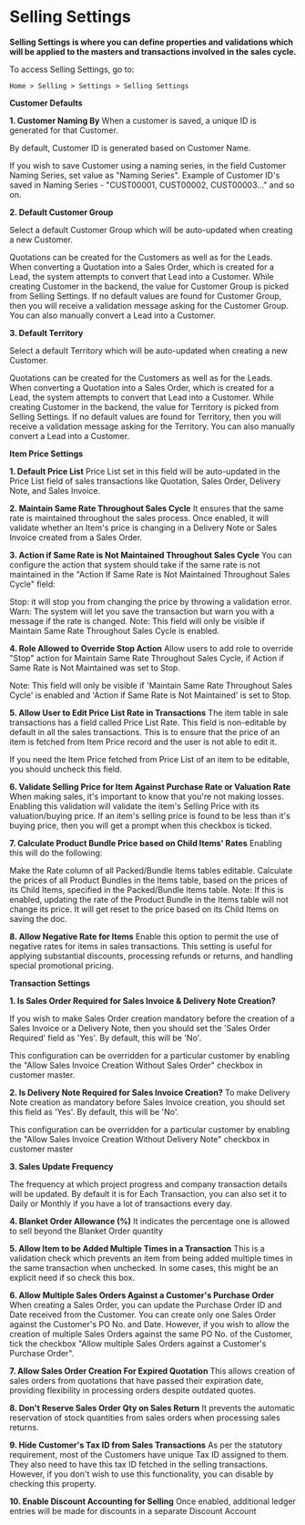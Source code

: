 # Selling Settings 

**Selling Settings is where you can define properties and validations which will be applied to the masters and transactions involved in the sales cycle.**

To access Selling Settings, go to:

`Home > Selling > Settings > Selling Settings`

**Customer Defaults** 


**1. Customer Naming By** 
When a customer is saved, a unique ID is generated for that Customer.

By default, Customer ID is generated based on Customer Name.

If you wish to save Customer using a naming series, in the field Customer Naming Series, set value as "Naming Series". Example of Customer ID's saved in Naming Series - "CUST00001, CUST00002, CUST00003..." and so on.

**2. Default Customer Group** 

Select a default Customer Group which will be auto-updated when creating a new Customer.

Quotations can be created for the Customers as well as for the Leads. When converting a Quotation into a Sales Order, which is created for a Lead, the system attempts to convert that Lead into a Customer. While creating Customer in the backend, the value for Customer Group is picked from Selling Settings. If no default values are found for Customer Group, then you will receive a validation message asking for the Customer Group. You can also manually convert a Lead into a Customer.

**3. Default Territory**

Select a default Territory which will be auto-updated when creating a new Customer.

Quotations can be created for the Customers as well as for the Leads. When converting a Quotation into a Sales Order, which is created for a Lead, the system attempts to convert that Lead into a Customer. While creating Customer in the backend, the value for Territory is picked from Selling Settings. If no default values are found for Territory, then you will receive a validation message asking for the Territory. You can also manually convert a Lead into a Customer.

**Item Price Settings** 

**1. Default Price List** 
Price List set in this field will be auto-updated in the Price List field of sales transactions like Quotation, Sales Order, Delivery Note, and Sales Invoice.

**2. Maintain Same Rate Throughout Sales Cycle** 
It ensures that the same rate is maintained throughout the sales process. Once enabled, it will validate whether an Item's price is changing in a Delivery Note or Sales Invoice created from a Sales Order.

**3. Action if Same Rate is Not Maintained Throughout Sales Cycle** 
You can configure the action that system should take if the same rate is not maintained in the "Action If Same Rate is Not Maintained Throughout Sales Cycle" field:

Stop: it will stop you from changing the price by throwing a validation error.
Warn: The system will let you save the transaction but warn you with a message if the rate is changed.
Note: This field will only be visible if Maintain Same Rate Throughout Sales Cycle is enabled.

**4. Role Allowed to Override Stop Action** 
Allow users to add role to override "Stop" action for Maintain Same Rate Throughout Sales Cycle, if Action if Same Rate is Not Maintained was set to Stop.

Note: This field will only be visible if 'Maintain Same Rate Throughout Sales Cycle' is enabled and 'Action if Same Rate is Not Maintained' is set to Stop.

**5. Allow User to Edit Price List Rate in Transactions** 
The item table in sale transactions has a field called Price List Rate. This field is non-editable by default in all the sales transactions. This is to ensure that the price of an item is fetched from Item Price record and the user is not able to edit it.

If you need the Item Price fetched from Price List of an item to be editable, you should uncheck this field.

**6. Validate Selling Price for Item Against Purchase Rate or Valuation Rate** 
When making sales, it's important to know that you're not making losses. Enabling this validation will validate the item's Selling Price with its valuation/buying price. If an item's selling price is found to be less than it's buying price, then you will get a prompt when this checkbox is ticked.

**7. Calculate Product Bundle Price based on Child Items' Rates** 
Enabling this will do the following:

Make the Rate column of all Packed/Bundle Items tables editable.
Calculate the prices of all Product Bundles in the Items table, based on the prices of its Child Items, specified in the Packed/Bundle Items table.
Note: If this is enabled, updating the rate of the Product Bundle in the Items table will not change its price. It will get reset to the price based on its Child Items on saving the doc.

**8. Allow Negative Rate for Items** 
Enable this option to permit the use of negative rates for items in sales transactions. This setting is useful for applying substantial discounts, processing refunds or returns, and handling special promotional pricing.

**Transaction Settings** 

**1. Is Sales Order Required for Sales Invoice & Delivery Note Creation?**

If you wish to make Sales Order creation mandatory before the creation of a Sales Invoice or a Delivery Note, then you should set the 'Sales Order Required' field as 'Yes'. By default, this will be 'No'.

This configuration can be overridden for a particular customer by enabling the "Allow Sales Invoice Creation Without Sales Order" checkbox in customer master.

**2. Is Delivery Note Required for Sales Invoice Creation?** 
To make Delivery Note creation as mandatory before Sales Invoice creation, you should set this field as 'Yes'. By default, this will be 'No'.

This configuration can be overridden for a particular customer by enabling the "Allow Sales Invoice Creation Without Delivery Note" checkbox in customer master

**3. Sales Update Frequency** 

The frequency at which project progress and company transaction details will be updated. By default it is for Each Transaction, you can also set it to Daily or Monthly if you have a lot of transactions every day.

**4. Blanket Order Allowance (%)** 
It indicates the percentage one is allowed to sell beyond the Blanket Order quantity

**5. Allow Item to be Added Multiple Times in a Transaction** 
This is a validation check which prevents an item from being added multiple times in the same transaction when unchecked. In some cases, this might be an explicit need if so check this box.

**6. Allow Multiple Sales Orders Against a Customer's Purchase Order** 
When creating a Sales Order, you can update the Purchase Order ID and Date received from the Customer. You can create only one Sales Order against the Customer's PO No. and Date. However, if you wish to allow the creation of multiple Sales Orders against the same PO No. of the Customer, tick the checkbox "Allow multiple Sales Orders against a Customer's Purchase Order".

**7. Allow Sales Order Creation For Expired Quotation** 
This allows creation of sales orders from quotations that have passed their expiration date, providing flexibility in processing orders despite outdated quotes.

**8. Don't Reserve Sales Order Qty on Sales Return** 
It prevents the automatic reservation of stock quantities from sales orders when processing sales returns.

**9. Hide Customer's Tax ID from Sales Transactions** 
As per the statutory requirement, most of the Customers have unique Tax ID assigned to them. They also need to have this tax ID fetched in the selling transactions. However, if you don't wish to use this functionality, you can disable by checking this property.

**10. Enable Discount Accounting for Selling** 
Once enabled, additional ledger entries will be made for discounts in a separate Discount Account